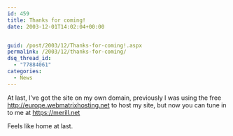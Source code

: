 ```yaml
---
id: 459
title: Thanks for coming!
date: 2003-12-01T14:02:04+00:00


guid: /post/2003/12/Thanks-for-coming!.aspx
permalink: /2003/12/thanks-for-coming/
dsq_thread_id:
  - "77884061"
categories:
  - News
---
```

<body xmlns="http://www.w3.org/1999/xhtml">
    <div class="Section1">
        <p>
            At last, I’ve got the site on my own domain, previously I was using the free <a href="http://europe.webmatrixhosting.net/">http://europe.webmatrixhosting.net</a> to
            host my site, but now you can tune in to me at <a href="https://merill.net/">https://merill.net</a> 
        </p>
        <p>
            Feels like home at last.
        </p>
    </div>
</body>